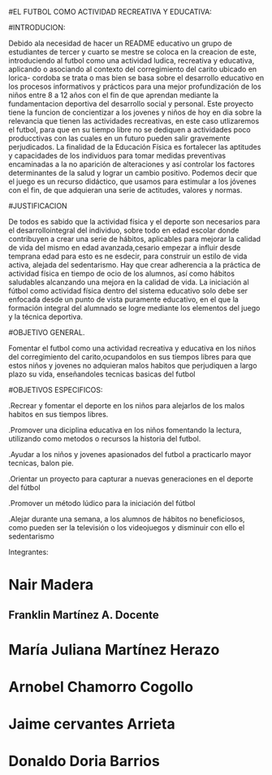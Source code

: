#EL FUTBOL COMO ACTIVIDAD RECREATIVA Y EDUCATIVA:

#INTRODUCION:

Debido ala necesidad de hacer un README educativo un grupo de estudiantes de tercer y cuarto se mestre se coloca en la creacion de este, introduciendo al futbol como una actividad ludica, recreativa y educativa, aplicando o asociando al contexto del corregimiento del carito ubicado en lorica- cordoba
se trata o mas bien se basa sobre el desarrollo educativo en los procesos informativos y prácticos para una mejor profundización de los niños entre 8 a 12 años con el  fin de que aprendan mediante la fundamentacion  deportiva del desarrollo social y personal.
Este proyecto tiene la funcion de concientizar a los jovenes y niños de hoy en dia sobre la relevancia que tienen las actividades recreativas, en este caso utlizaremos el futbol, para que en su tiempo libre no se dediquen a actividades poco producctivas con las cuales en un futuro pueden salir gravemente perjudicados.
La finalidad de la Educación Física es fortalecer las aptitudes y capacidades de los individuos para tomar medidas preventivas encaminadas a la no aparición de alteraciones y así controlar los factores determinantes de la salud y lograr un cambio positivo.
Podemos decir que el juego es un recurso didáctico, que usamos para estimular a los jóvenes con el fin, de que adquieran una serie de actitudes, valores y normas.

#JUSTIFICACION 

De todos es sabido que la actividad física y el deporte son necesarios para el desarrollointegral del individuo, sobre todo en edad escolar donde contribuyen a crear una serie de hábitos, aplicables para mejorar la calidad de vida del mismo en edad avanzada,cesario empezar a influir desde temprana edad para esto es ne esdecir, para construir un estilo de vida activa, alejada del sedentarismo. Hay que crear adherencia a la práctica de actividad física en tiempo de ocio de los alumnos, así como
hábitos saludables alcanzando una mejora en la calidad de vida. La iniciación al fútbol como actividad física dentro del sistema educativo solo debe ser enfocada desde un punto de vista puramente educativo, en el que la formación integral del alumnado se logre mediante los elementos del juego y la
técnica deportiva.

#OBJETIVO GENERAL.

Fomentar el futbol como una actividad recreativa y educativa en los niños del corregimiento del carito,ocupandolos en sus tiempos libres para que estos niños y jovenes no adquieran malos habitos que perjudiquen a largo plazo su vida, enseñandoles tecnicas basicas del futbol

#OBJETIVOS ESPECIFICOS:

.Recrear y fomentar el deporte en los niños para alejarlos de los malos habitos en sus tiempos libres.

.Promover una diciplina educativa en los niños fomentando la lectura, utilizando como metodos o recursos la historia del futbol.

.Ayudar a los niños y jovenes apasionados del futbol a practicarlo mayor tecnicas, balon pie.

.Orientar un proyecto para capturar a nuevas generaciones en el deporte del fútbol

.Promover un método lúdico para la iniciación del fútbol

.Alejar durante una semana, a los alumnos de hábitos no beneficiosos, como pueden ser la televisión o los videojuegos y disminuir con ello el sedentarismo


Integrantes: 
# Nair Madera 
## Franklin Martínez A. Docente
# María Juliana Martínez Herazo
# Arnobel Chamorro Cogollo
# Jaime cervantes Arrieta 
# Donaldo Doria Barrios

